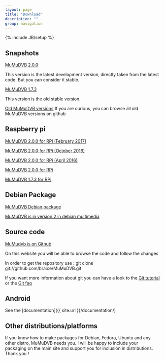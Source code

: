 ```yaml
---
layout: page
title: "Download"
description: ""
group: navigation
---
```

{% include JB/setup %}


## Snapshots

[MuMuDVB 2.0.0](https://github.com/braice/MuMuDVB/archive/mumudvb2.zip)

This version is the latest development version, directly taken from the latest code. But you can consider it stable.

[MuMuDVB 1.7.3](https://github.com/braice/MuMuDVB/archive/1.7.3.zip)

This version is the old stable version.

[Old MuMuDVB versions](https://github.com/braice/MuMuDVB/tags)
If you are curious, you can browse all old MuMuDVB versions on github

## Raspberry pi


[MuMuDVB 2.0.0 for RPi (February 2017)](http://data.mumudvb.net/release/mumudvb_2.0.0-5-cf189f4_armhf.deb)

[MuMuDVB 2.0.0 for RPi (October 2016)](http://data.mumudvb.net/release/mumudvb_2.0.0-4-b95999e_armhf.deb)

[MuMuDVB 2.0.0 for RPi (April 2016)](http://data.mumudvb.net/release/mumudvb_2.0.0-3-3038ac7_armhf.deb)

[MuMuDVB 2.0.0 for RPi](http://data.mumudvb.net/release/mumudvb_2-1_armhf.deb)

[MuMuDVB 1.7.3 for RPi](http://data.mumudvb.net/release/mumudvb_1.7.3-2_armhf.deb)


## Debian Package

[MuMuDVB Debian package](http://packages.debian.org/sid/mumudvb)

[MuMuDVB is in version 2 in debian multimedia](http://www.deb-multimedia.org/lurker/message/20150512.063150.e350211a.en.html)


## Source code

[MuMudvb is on Github](https://github.com/braice/MuMuDVB)

On this website you will be able to browse the code and follow the changes

In order to get the repository use :
    git clone git://github.com/braice/MuMuDVB.git

If you want more information about git you can have a look to the [Git tutorial](http://www.kernel.org/pub/software/scm/git/docs/gittutorial.html) or the [Git faq](http://git.or.cz/gitwiki/GitFaq)

## Android

See the [documentation]({{ site.url }}/documentation/)

## Other distributions/platforms

If you know how to make packages for Debian, Fedora, Ubuntu and any other distro, MuMuDVB needs you. I will be happy to include your packaging on the main site and support you for inclusion in distributions. Thank you !

